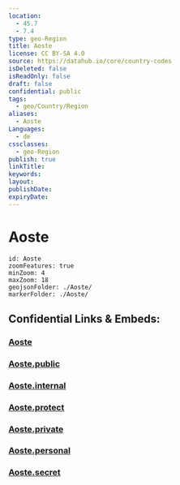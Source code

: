 ```yaml
---
location:
  - 45.7
  - 7.4
type: geo-Region
title: Aoste
license: CC BY-SA 4.0
source: https://datahub.io/core/country-codes
isDeleted: false
isReadOnly: false
draft: false
confidential: public
tags:
  - geo/Country/Region
aliases:
  - Aoste
Languages:
  - de
cssclasses:
  - geo-Region
publish: true
linkTitle:
keywords:
layout:
publishDate:
expiryDate:
---
```


# Aoste

```leaflet
id: Aoste
zoomFeatures: true 
minZoom: 4 
maxZoom: 18
geojsonFolder: ./Aoste/
markerFolder: ./Aoste/
```


## Confidential Links & Embeds: 

### [Aoste](/_Standards/Earth/Continent/Europe/Europe~South/Italy/regions~Italy/Aosta_Valley/Aoste.md) 

### [Aoste.public](/_public/Earth/Continent/Europe/Europe~South/Italy/regions~Italy/Aosta_Valley/Aoste.public.md) 

### [Aoste.internal](/_internal/Earth/Continent/Europe/Europe~South/Italy/regions~Italy/Aosta_Valley/Aoste.internal.md) 

### [Aoste.protect](/_protect/Earth/Continent/Europe/Europe~South/Italy/regions~Italy/Aosta_Valley/Aoste.protect.md) 

### [Aoste.private](/_private/Earth/Continent/Europe/Europe~South/Italy/regions~Italy/Aosta_Valley/Aoste.private.md) 

### [Aoste.personal](/_personal/Earth/Continent/Europe/Europe~South/Italy/regions~Italy/Aosta_Valley/Aoste.personal.md) 

### [Aoste.secret](/_secret/Earth/Continent/Europe/Europe~South/Italy/regions~Italy/Aosta_Valley/Aoste.secret.md)

